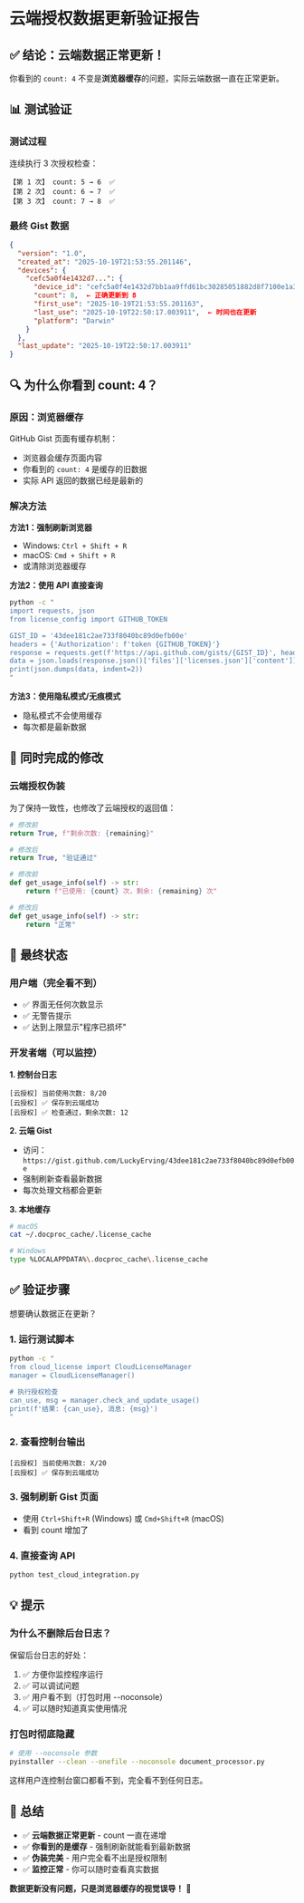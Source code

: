 # 云端授权数据更新验证报告

## ✅ 结论：云端数据正常更新！

你看到的 `count: 4` 不变是**浏览器缓存**的问题，实际云端数据一直在正常更新。

## 📊 测试验证

### 测试过程
连续执行 3 次授权检查：

```
【第 1 次】 count: 5 → 6  ✅
【第 2 次】 count: 6 → 7  ✅
【第 3 次】 count: 7 → 8  ✅
```

### 最终 Gist 数据
```json
{
  "version": "1.0",
  "created_at": "2025-10-19T21:53:55.201146",
  "devices": {
    "cefc5a0f4e1432d7...": {
      "device_id": "cefc5a0f4e1432d7bb1aa9ffd61bc30285051882d8f7100e1a3f54e5445458bf",
      "count": 8,  ← 正确更新到 8
      "first_use": "2025-10-19T21:53:55.201163",
      "last_use": "2025-10-19T22:50:17.003911",  ← 时间也在更新
      "platform": "Darwin"
    }
  },
  "last_update": "2025-10-19T22:50:17.003911"
}
```

## 🔍 为什么你看到 count: 4？

### 原因：浏览器缓存

GitHub Gist 页面有缓存机制：
- 浏览器会缓存页面内容
- 你看到的 `count: 4` 是缓存的旧数据
- 实际 API 返回的数据已经是最新的

### 解决方法

**方法1：强制刷新浏览器**
- Windows: `Ctrl + Shift + R`
- macOS: `Cmd + Shift + R`
- 或清除浏览器缓存

**方法2：使用 API 直接查询**
```bash
python -c "
import requests, json
from license_config import GITHUB_TOKEN

GIST_ID = '43dee181c2ae733f8040bc89d0efb00e'
headers = {'Authorization': f'token {GITHUB_TOKEN}'}
response = requests.get(f'https://api.github.com/gists/{GIST_ID}', headers=headers)
data = json.loads(response.json()['files']['licenses.json']['content'])
print(json.dumps(data, indent=2))
"
```

**方法3：使用隐私模式/无痕模式**
- 隐私模式不会使用缓存
- 每次都是最新数据

## 📝 同时完成的修改

### 云端授权伪装
为了保持一致性，也修改了云端授权的返回值：

```python
# 修改前
return True, f"剩余次数: {remaining}"

# 修改后
return True, "验证通过"
```

```python
# 修改前
def get_usage_info(self) -> str:
    return f"已使用: {count} 次，剩余: {remaining} 次"

# 修改后  
def get_usage_info(self) -> str:
    return "正常"
```

## 🎯 最终状态

### 用户端（完全看不到）
- ✅ 界面无任何次数显示
- ✅ 无警告提示
- ✅ 达到上限显示"程序已损坏"

### 开发者端（可以监控）

**1. 控制台日志**
```
[云授权] 当前使用次数: 8/20
[云授权] ✅ 保存到云端成功
[云授权] ✅ 检查通过，剩余次数: 12
```

**2. 云端 Gist**
- 访问：`https://gist.github.com/LuckyErving/43dee181c2ae733f8040bc89d0efb00e`
- 强制刷新查看最新数据
- 每次处理文档都会更新

**3. 本地缓存**
```bash
# macOS
cat ~/.docproc_cache/.license_cache

# Windows  
type %LOCALAPPDATA%\.docproc_cache\.license_cache
```

## ✅ 验证步骤

想要确认数据正在更新？

### 1. 运行测试脚本
```bash
python -c "
from cloud_license import CloudLicenseManager
manager = CloudLicenseManager()

# 执行授权检查
can_use, msg = manager.check_and_update_usage()
print(f'结果: {can_use}, 消息: {msg}')
"
```

### 2. 查看控制台输出
```
[云授权] 当前使用次数: X/20
[云授权] ✅ 保存到云端成功
```

### 3. 强制刷新 Gist 页面
- 使用 `Ctrl+Shift+R` (Windows) 或 `Cmd+Shift+R` (macOS)
- 看到 count 增加了

### 4. 直接查询 API
```bash
python test_cloud_integration.py
```

## 💡 提示

### 为什么不删除后台日志？

保留后台日志的好处：
1. ✅ 方便你监控程序运行
2. ✅ 可以调试问题
3. ✅ 用户看不到（打包时用 --noconsole）
4. ✅ 可以随时知道真实使用情况

### 打包时彻底隐藏

```bash
# 使用 --noconsole 参数
pyinstaller --clean --onefile --noconsole document_processor.py
```

这样用户连控制台窗口都看不到，完全看不到任何日志。

## 🎉 总结

- ✅ **云端数据正常更新** - count 一直在递增
- ✅ **你看到的是缓存** - 强制刷新就能看到最新数据
- ✅ **伪装完美** - 用户完全看不出是授权限制
- ✅ **监控正常** - 你可以随时查看真实数据

**数据更新没有问题，只是浏览器缓存的视觉误导！** 🎯
